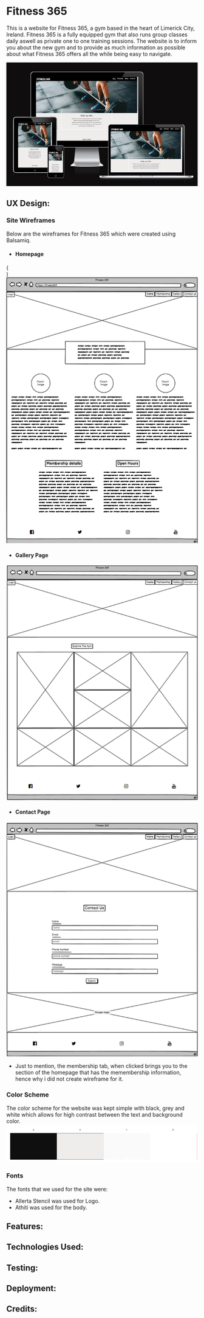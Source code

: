 # Fitness 365

This is a website for Fitness 365, a gym based in the heart of Limerick City, Ireland. Fitness 365 is a fully equipped gym that also runs group classes daily aswell as private one to one training sessions. The website is to inform you about the new gym and to provide as much information as possible about what Fitness 365 offers all the while being easy to navigate.

![Am i responsive image of the homepage](readme-docs/amiresponsive.png)

 ## UX Design:

### Site Wireframes
Below are the wireframes for Fitness 365 which were created using Balsamiq.

- #### Homepage
 (<br>)
![This is a wireframe of the homepage](readme-docs/homepage-wireframe.png)

 - #### Gallery Page
![This is a wireframe of the homepage](readme-docs/gallery-wireframe.png)

- #### Contact Page
![This is a wireframe of the homepage](readme-docs/contact-wireframe.png)

* Just to mention, the membership tab, when clicked brings you to the section of the homepage that has the memembership information, hence why i did   not create wireframe for it.

### Color Scheme
 The color scheme for the website was kept simple with black, grey and white which allows for high contrast between the text and background color.
![Color schem used fr this site](readme-docs/color-pallet.png)

### Fonts
The fonts that we used for the site were:
- Allerta Stencil was used for Logo.
- Athiti was used for the body.

## Features:


## Technologies Used:

## Testing:

## Deployment:

## Credits:
